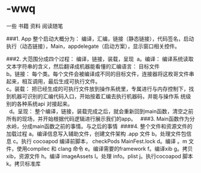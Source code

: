 # -wwq
一些 书籍 资料 阅读随笔

###1. App 整个启动大概分为： 编译，汇编，链接（静态链接），代码签名，启动执行（动态链接），Main，appdelegate（启动方案），显示窗口相关控件。

###2. 大范围分成四个过程： 编译，链接，装载，呈现
 a。编译： 编译系统读取文本字符串的含义，然后翻译成机器能看懂的汇编语言： 目标文件 </br>
b。链接： 每个类。每个文件会被编译成不同的目标文件，连接器将这枚哥文件串起来，相互调用，最后生成可执行文件。 </br>
c。装载： 把已经生成的可执行文件放到操作系统里，专属进行与内存控制下，找到机器可识别的汇编代码入口，开始按着汇编去执行机器码，并能与操作系
统级别的各种系统api 对接起来。</br> 
d。呈现： 整个编译，链接，装载完成之后，就会重新回到main函数，清空之前所有的现场，并开始根据代码逻辑进行展示我们的app。  
###3. Main函数作为分水岭，分成main函数之前的事情。与之后的事情 
####4. 整个文件和资源文件的加载过程 a。编译信息写入辅助文件，创建文件架构 .app 文件 b。处理文件包信息 c。执行 cocoapod 编译前脚本， checkPods MainFest.lock d。编译 。m 文件，使用compilec 和 clang 命令 e。编译需要的framework f。编译xib g。拷贝xib，资源文件 h。编译 imageAssets I。处理 info。plist j。执行cocoapod 脚本 k。拷贝标准库
